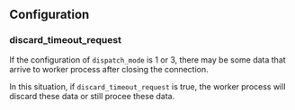 ## Configuration

### discard_timeout_request

If the configuration of `dispatch_mode` is 1 or 3, there may be some data that arrive to worker process after closing the connection.

In this situation, if `discard_timeout_request` is true, the worker process will discard these data or still procee these data.
